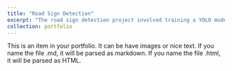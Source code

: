 ```yaml
---
title: "Road Sign Detection"
excerpt: "The road sign detection project involved training a YOLO model to accurately identify German road signs. The model was trained using the German Road Sign dataset sourced from Kaggle, enabling efficient detection and classification of various road signs. <br/><img src='/images/500x300.png'>"
collection: portfolio
---
```


This is an item in your portfolio. It can be have images or nice text. If you name the file .md, it will be parsed as markdown. If you name the file .html, it will be parsed as HTML. 
